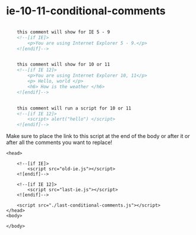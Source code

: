 # ie-10-11-conditional-comments
```html

    this comment will show for IE 5 - 9
    <!--[if IE]>
        <p>You are using Internet Explorer 5 - 9.</p>
    <![endif]-->


    this comment will show for 10 or 11
    <!--[if IE 12]>
        <p>You are using Internet Explorer 10, 11</p>
        <p> Hello, world </p>
        <h6> How is the weather </h6>
    <![endif]-->


    this comment will run a script for 10 or 11
    <!--[if IE 12]>
        <script> alert("hello") </script>
    <![endif]-->

```
Make sure to place the link to this script at the end of the body or after it or after all the comments you want to replace!
```
<head>

    <!--[if IE]>
        <script src="old-ie.js"></script>
    <![endif]-->
    
    <!--[if IE 12]>
        <script src="last-ie.js"></script>
    <![endif]-->
    
    <script src="./last-conditional-comments.js"></script>
</head>
<body> 

</body>
```
